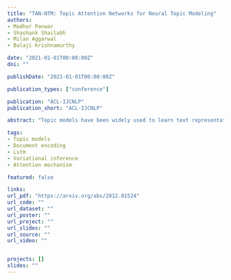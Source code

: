 ```yaml
---
title: "TAN-NTM: Topic Attention Networks for Neural Topic Modeling"
authors:
- Madhur Panwar
- Shashank Shailabh
- Milan Aggarwal
- Balaji Krishnamurthy

date: "2021-01-01T00:00:00Z"
doi: ""

publishDate: "2021-01-01T00:00:00Z"

publication_types: ["conference"]

publication: "ACL-IJCNLP"
publication_short: "ACL-IJCNLP"

abstract: "Topic models have been widely used to learn text representations and gain insight into document corpora. To perform topic discovery, most existing neural models either take document bag-of-words (BoW) or sequence of tokens as input followed by variational inference and BoW reconstruction to learn topic-word distribution. However, leveraging topic-word distribution for learning better features during document encoding has not been explored much. To this end, we develop a framework TAN-NTM, which processes document as a sequence of tokens through a LSTM whose contextual outputs are attended in a topic-aware manner. We propose a novel attention mechanism which factors in topic-word distribution to enable the model to attend on relevant words that convey topic related cues. The output of topic attention module is then used to carry out variational inference. We perform extensive ablations and experiments resulting in ~9-15 percentage improvement over score of existing SOTA topic models in NPMI coherence on several benchmark datasets - 20Newsgroups, Yelp Review Polarity and AGNews. Further, we show that our method learns better latent document-topic features compared to existing topic models through improvement on two downstream tasks: document classification and topic guided keyphrase generation."

tags:
- Topic models
- Document encoding
- Lstm
- Variational inference
- Attention mechanism

featured: false

links:
url_pdf: "https://arxiv.org/abs/2012.01524"
url_code: ""
url_dataset: ""
url_poster: ""
url_project: ""
url_slides: ""
url_source: ""
url_video: ""


projects: []
slides: ""
---
```


